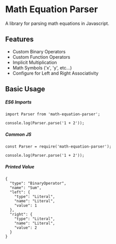 # Math Equation Parser

A library for parsing math equations in Javascript.

## Features

- Custom Binary Operators
- Custom Function Operators
- Implicit Multiplication
- Math Symbols ('x', 'y', etc...)
- Configure for Left and Right Associativity

## Basic Usage

##### ES6 Imports

```
import Parser from 'math-equation-parser';

console.log(Parser.parse('1 + 2'));
```

##### Common JS
```
const Parser = require('math-equation-parser');

console.log(Parser.parse('1 + 2'));
```

##### Printed Value

```
{
  "type": "BinaryOperator",
  "name": "Sum",
  "left": {
    "type": "Literal",
    "name": "Literal",
    "value": 1
  },
  "right": {
    "type": "Literal",
    "name": "Literal",
    "value": 2
  }
}
```
